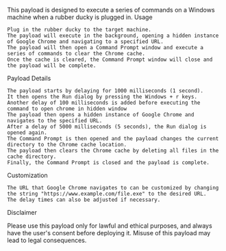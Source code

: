 This payload is designed to execute a series of commands on a Windows machine when a rubber ducky is plugged in.
Usage

    Plug in the rubber ducky to the target machine.
    The payload will execute in the background, opening a hidden instance of Google Chrome and navigating to a specified URL.
    The payload will then open a Command Prompt window and execute a series of commands to clear the Chrome cache.
    Once the cache is cleared, the Command Prompt window will close and the payload will be complete.

Payload Details

    The payload starts by delaying for 1000 milliseconds (1 second).
    It then opens the Run dialog by pressing the Windows + r keys.
    Another delay of 100 milliseconds is added before executing the command to open chrome in hidden window
    The payload then opens a hidden instance of Google Chrome and navigates to the specified URL.
    After a delay of 5000 milliseconds (5 seconds), the Run dialog is opened again.
    The Command Prompt is then opened and the payload changes the current directory to the Chrome cache location.
    The payload then clears the Chrome cache by deleting all files in the cache directory.
    Finally, the Command Prompt is closed and the payload is complete.

Customization

    The URL that Google Chrome navigates to can be customized by changing the string "https://www.example.com/file.exe" to the desired URL.
    The delay times can also be adjusted if necessary.

Disclaimer

Please use this payload only for lawful and ethical purposes, and always have the user's consent before deploying it. Misuse of this payload may lead to legal consequences.
